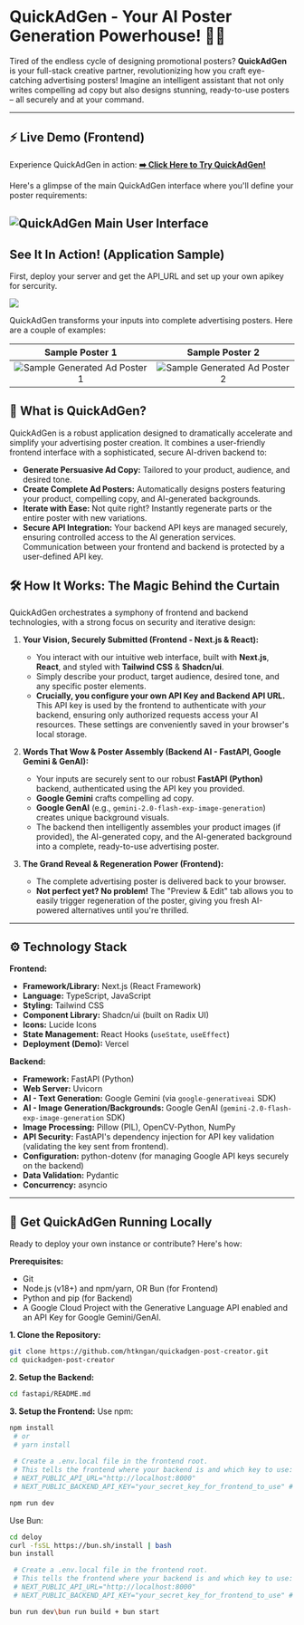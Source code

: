 # QuickAdGen - Your AI Poster Generation Powerhouse! 🚀✨

Tired of the endless cycle of designing promotional posters? **QuickAdGen** is your full-stack creative partner, revolutionizing how you craft eye-catching advertising posters! Imagine an intelligent assistant that not only writes compelling ad copy but also designs stunning, ready-to-use posters – all securely and at your command.

---

## ⚡️ Live Demo (Frontend)

Experience QuickAdGen in action:
**[➡️ Click Here to Try QuickAdGen!](https://quickadgen-post-creator-mst7-4qaq75e4a-htkngans-projects.vercel.app/)**

Here's a glimpse of the main QuickAdGen interface where you'll define your poster requirements:

![QuickAdGen Main User Interface](./image/UI.png)
---

## See It In Action! (Application Sample)

First, deploy your server and get the API_URL and set up your own apikey for sercurity.

![](./image/Input_API.png)

QuickAdGen transforms your inputs into complete advertising posters. Here are a couple of examples:

| Sample Poster 1                                       | Sample Poster 2                                       |
| :----------------------------------------------------: | :----------------------------------------------------: |
| ![Sample Generated Ad Poster 1](./image/Sample1_Gen_imgandtext_Ads.png) | ![Sample Generated Ad Poster 2](./image/Sample2_Gen_imgandtext_Ads.png) |

## 🎯 What is QuickAdGen?

QuickAdGen is a robust application designed to dramatically accelerate and simplify your advertising poster creation. It combines a user-friendly frontend interface with a sophisticated, secure AI-driven backend to:

*   **Generate Persuasive Ad Copy:** Tailored to your product, audience, and desired tone.
*   **Create Complete Ad Posters:** Automatically designs posters featuring your product, compelling copy, and AI-generated backgrounds.
*   **Iterate with Ease:** Not quite right? Instantly regenerate parts or the entire poster with new variations.
*   **Secure API Integration:** Your backend API keys are managed securely, ensuring controlled access to the AI generation services. Communication between your frontend and backend is protected by a user-defined API key.

## 🛠️ How It Works: The Magic Behind the Curtain

QuickAdGen orchestrates a symphony of frontend and backend technologies, with a strong focus on security and iterative design:

1.  **Your Vision, Securely Submitted (Frontend - Next.js & React):**
    *   You interact with our intuitive web interface, built with **Next.js**, **React**, and styled with **Tailwind CSS** & **Shadcn/ui**.
    *   Simply describe your product, target audience, desired tone, and any specific poster elements.
    *   **Crucially, you configure your own API Key and Backend API URL.** This API key is used by the frontend to authenticate with *your* backend, ensuring only authorized requests access your AI resources. These settings are conveniently saved in your browser's local storage.

2.  **Words That Wow & Poster Assembly (Backend AI - FastAPI, Google Gemini & GenAI):**
    *   Your inputs are securely sent to our robust **FastAPI (Python)** backend, authenticated using the API key you provided.
    *   **Google Gemini** crafts compelling ad copy.
    *   **Google GenAI** (e.g., `gemini-2.0-flash-exp-image-generation`) creates unique background visuals.
    *   The backend then intelligently assembles your product images (if provided), the AI-generated copy, and the AI-generated background into a complete, ready-to-use advertising poster.

3.  **The Grand Reveal & Regeneration Power (Frontend):**
    *   The complete advertising poster is delivered back to your browser.
    *   **Not perfect yet? No problem!** The "Preview & Edit" tab allows you to easily trigger regeneration of the poster, giving you fresh AI-powered alternatives until you're thrilled.

---

## ⚙️ Technology Stack

**Frontend:**

*   **Framework/Library:** Next.js (React Framework)
*   **Language:** TypeScript, JavaScript
*   **Styling:** Tailwind CSS
*   **Component Library:** Shadcn/ui (built on Radix UI)
*   **Icons:** Lucide Icons
*   **State Management:** React Hooks (`useState`, `useEffect`)
*   **Deployment (Demo):** Vercel

**Backend:**

*   **Framework:** FastAPI (Python)
*   **Web Server:** Uvicorn
*   **AI - Text Generation:** Google Gemini (via `google-generativeai` SDK)
*   **AI - Image Generation/Backgrounds:** Google GenAI (`gemini-2.0-flash-exp-image-generation` SDK)
*   **Image Processing:** Pillow (PIL), OpenCV-Python, NumPy
*   **API Security:** FastAPI's dependency injection for API key validation (validating the key sent from frontend).
*   **Configuration:** python-dotenv (for managing Google API keys securely on the backend)
*   **Data Validation:** Pydantic
*   **Concurrency:** asyncio

---

## 🚀 Get QuickAdGen Running Locally

Ready to deploy your own instance or contribute? Here's how:

**Prerequisites:**

*   Git
*   Node.js (v18+) and npm/yarn, OR Bun (for Frontend)
*   Python and pip (for Backend)
*   A Google Cloud Project with the Generative Language API enabled and an API Key for Google Gemini/GenAI.

**1. Clone the Repository:**
   ```bash
   git clone https://github.com/htkngan/quickadgen-post-creator.git
   cd quickadgen-post-creator
  ```
**2. Setup the Backend:**
   ```bash
   cd fastapi/README.md
  ```
**3. Setup the Frontend:**
Use npm:
   ```bash
   npm install
    # or
    # yarn install
    
    # Create a .env.local file in the frontend root.
    # This tells the frontend where your backend is and which key to use:
    # NEXT_PUBLIC_API_URL="http://localhost:8000"
    # NEXT_PUBLIC_BACKEND_API_KEY="your_secret_key_for_frontend_to_use" # Must be one of the VALID_API_KEYS in backend's .env

   npm run dev
  ```
Use Bun:
   ```bash
   cd deloy
   curl -fsSL https://bun.sh/install | bash
   bun install

    # Create a .env.local file in the frontend root.
    # This tells the frontend where your backend is and which key to use:
    # NEXT_PUBLIC_API_URL="http://localhost:8000"
    # NEXT_PUBLIC_BACKEND_API_KEY="your_secret_key_for_frontend_to_use" # Must be one of the VALID_API_KEYS in backend's .env

   bun run dev\bun run build + bun start
  ```
